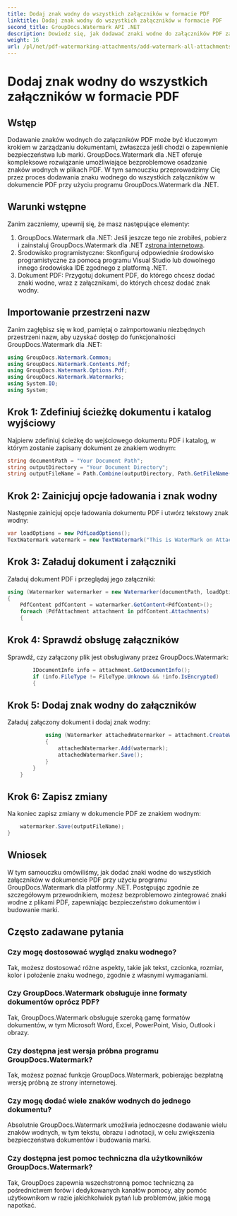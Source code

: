 ```yaml
---
title: Dodaj znak wodny do wszystkich załączników w formacie PDF
linktitle: Dodaj znak wodny do wszystkich załączników w formacie PDF
second_title: GroupDocs.Watermark API .NET
description: Dowiedz się, jak dodawać znaki wodne do załączników PDF za pomocą GroupDocs.Watermark dla .NET. Z łatwością zabezpiecz swoje dokumenty za pomocą niestandardowych znaków wodnych.
weight: 16
url: /pl/net/pdf-watermarking-attachments/add-watermark-all-attachments-pdf/
---
```


# Dodaj znak wodny do wszystkich załączników w formacie PDF

## Wstęp
Dodawanie znaków wodnych do załączników PDF może być kluczowym krokiem w zarządzaniu dokumentami, zwłaszcza jeśli chodzi o zapewnienie bezpieczeństwa lub marki. GroupDocs.Watermark dla .NET oferuje kompleksowe rozwiązanie umożliwiające bezproblemowe osadzanie znaków wodnych w plikach PDF. W tym samouczku przeprowadzimy Cię przez proces dodawania znaku wodnego do wszystkich załączników w dokumencie PDF przy użyciu programu GroupDocs.Watermark dla .NET.
## Warunki wstępne
Zanim zaczniemy, upewnij się, że masz następujące elementy:
1.  GroupDocs.Watermark dla .NET: Jeśli jeszcze tego nie zrobiłeś, pobierz i zainstaluj GroupDocs.Watermark dla .NET z[strona internetowa](https://releases.groupdocs.com/Watermark/net/).
2. Środowisko programistyczne: Skonfiguruj odpowiednie środowisko programistyczne za pomocą programu Visual Studio lub dowolnego innego środowiska IDE zgodnego z platformą .NET.
3. Dokument PDF: Przygotuj dokument PDF, do którego chcesz dodać znaki wodne, wraz z załącznikami, do których chcesz dodać znak wodny.

## Importowanie przestrzeni nazw
Zanim zagłębisz się w kod, pamiętaj o zaimportowaniu niezbędnych przestrzeni nazw, aby uzyskać dostęp do funkcjonalności GroupDocs.Watermark dla .NET:
```csharp
using GroupDocs.Watermark.Common;
using GroupDocs.Watermark.Contents.Pdf;
using GroupDocs.Watermark.Options.Pdf;
using GroupDocs.Watermark.Watermarks;
using System.IO;
using System;
```
## Krok 1: Zdefiniuj ścieżkę dokumentu i katalog wyjściowy
Najpierw zdefiniuj ścieżkę do wejściowego dokumentu PDF i katalog, w którym zostanie zapisany dokument ze znakiem wodnym:
```csharp
string documentPath = "Your Document Path";
string outputDirectory = "Your Document Directory";
string outputFileName = Path.Combine(outputDirectory, Path.GetFileName(documentPath));
```
## Krok 2: Zainicjuj opcje ładowania i znak wodny
Następnie zainicjuj opcje ładowania dokumentu PDF i utwórz tekstowy znak wodny:
```csharp
var loadOptions = new PdfLoadOptions();
TextWatermark watermark = new TextWatermark("This is WaterMark on Attachment", new Font("Arial", 19));
```
## Krok 3: Załaduj dokument i załączniki
Załaduj dokument PDF i przeglądaj jego załączniki:
```csharp
using (Watermarker watermarker = new Watermarker(documentPath, loadOptions))
{
    PdfContent pdfContent = watermarker.GetContent<PdfContent>();
    foreach (PdfAttachment attachment in pdfContent.Attachments)
    {
```
## Krok 4: Sprawdź obsługę załączników
Sprawdź, czy załączony plik jest obsługiwany przez GroupDocs.Watermark:
```csharp
        IDocumentInfo info = attachment.GetDocumentInfo();
        if (info.FileType != FileType.Unknown && !info.IsEncrypted)
        {
```
## Krok 5: Dodaj znak wodny do załączników
Załaduj załączony dokument i dodaj znak wodny:
```csharp
            using (Watermarker attachedWatermarker = attachment.CreateWatermarker())
            {
                attachedWatermarker.Add(watermark);
                attachedWatermarker.Save();
            }
        }
    }
```
## Krok 6: Zapisz zmiany
Na koniec zapisz zmiany w dokumencie PDF ze znakiem wodnym:
```csharp
    watermarker.Save(outputFileName);
}
```

## Wniosek
W tym samouczku omówiliśmy, jak dodać znaki wodne do wszystkich załączników w dokumencie PDF przy użyciu programu GroupDocs.Watermark dla platformy .NET. Postępując zgodnie ze szczegółowym przewodnikiem, możesz bezproblemowo zintegrować znaki wodne z plikami PDF, zapewniając bezpieczeństwo dokumentów i budowanie marki.
## Często zadawane pytania
### Czy mogę dostosować wygląd znaku wodnego?
Tak, możesz dostosować różne aspekty, takie jak tekst, czcionka, rozmiar, kolor i położenie znaku wodnego, zgodnie z własnymi wymaganiami.
### Czy GroupDocs.Watermark obsługuje inne formaty dokumentów oprócz PDF?
Tak, GroupDocs.Watermark obsługuje szeroką gamę formatów dokumentów, w tym Microsoft Word, Excel, PowerPoint, Visio, Outlook i obrazy.
### Czy dostępna jest wersja próbna programu GroupDocs.Watermark?
Tak, możesz poznać funkcje GroupDocs.Watermark, pobierając bezpłatną wersję próbną ze strony internetowej.
### Czy mogę dodać wiele znaków wodnych do jednego dokumentu?
Absolutnie GroupDocs.Watermark umożliwia jednoczesne dodawanie wielu znaków wodnych, w tym tekstu, obrazu i adnotacji, w celu zwiększenia bezpieczeństwa dokumentów i budowania marki.
### Czy dostępna jest pomoc techniczna dla użytkowników GroupDocs.Watermark?
Tak, GroupDocs zapewnia wszechstronną pomoc techniczną za pośrednictwem forów i dedykowanych kanałów pomocy, aby pomóc użytkownikom w razie jakichkolwiek pytań lub problemów, jakie mogą napotkać.